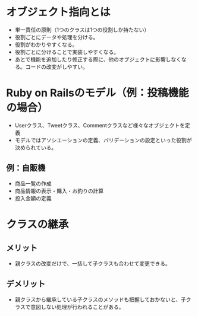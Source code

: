 # オブジェクト指向とは
- 単一責任の原則（1つのクラスは1つの役割しか持たない）
- 役割ごとにデータや処理を分ける。
- 役割がわかりやすくなる。
- 役割ごとに分けることで実装しやすくなる。
- あとで機能を追加したり修正する際に、他のオブジェクトに影響しなくなる。コードの改変がしやすい。

# Ruby on Railsのモデル（例：投稿機能の場合）
- Userクラス、Tweetクラス、Commentクラスなど様々なオブジェクトを定義
- モデルではアソシエーションの定義、バリデーションの設定といった役割が決められている。

## 例：自販機
- 商品一覧の作成
- 商品情報の表示・購入・お釣りの計算
- 投入金額の定義

# クラスの継承
## メリット
- 親クラスの改変だけで、一括して子クラスも合わせて変更できる。

## デメリット
- 親クラスから継承している子クラスのメソッドも把握しておかないと、子クラスで意図しない処理が行われることがある。

